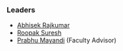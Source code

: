 


### Leaders
* [Abhisek Rajkumar](mailto:abhisek.rajkumar@owasp.org)
* [Roopak Suresh](mailto:roopak.suresh@owasp.org)
* [Prabhu Mayandi](mailto:prabhu.mayandi@owasp.org) (Faculty Advisor)

